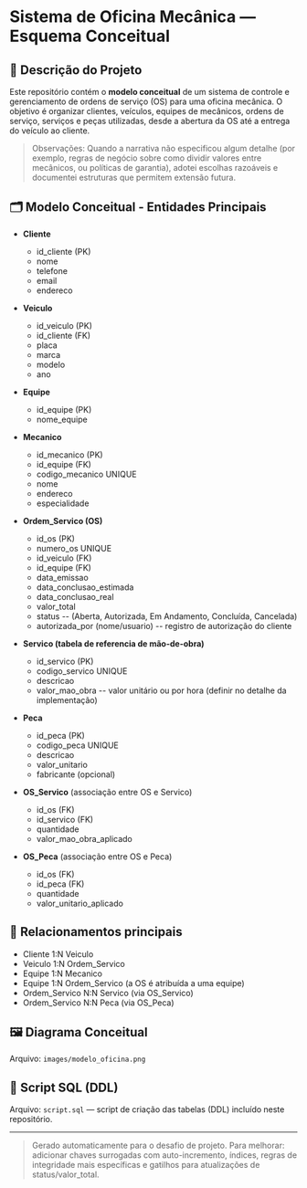 # Sistema de Oficina Mecânica — Esquema Conceitual

## 📌 Descrição do Projeto
Este repositório contém o **modelo conceitual** de um sistema de controle e gerenciamento de ordens de serviço (OS) para uma oficina mecânica.
O objetivo é organizar clientes, veículos, equipes de mecânicos, ordens de serviço, serviços e peças utilizadas, desde a abertura da OS até a entrega do veículo ao cliente.

> Observações: Quando a narrativa não especificou algum detalhe (por exemplo, regras de negócio sobre como dividir valores entre mecânicos, ou políticas de garantia), adotei escolhas razoáveis e documentei estruturas que permitem extensão futura.

## 🗂 Modelo Conceitual - Entidades Principais

- **Cliente**
  - id_cliente (PK)
  - nome
  - telefone
  - email
  - endereco

- **Veiculo**
  - id_veiculo (PK)
  - id_cliente (FK)
  - placa
  - marca
  - modelo
  - ano

- **Equipe**
  - id_equipe (PK)
  - nome_equipe

- **Mecanico**
  - id_mecanico (PK)
  - id_equipe (FK)
  - codigo_mecanico UNIQUE
  - nome
  - endereco
  - especialidade

- **Ordem_Servico (OS)**
  - id_os (PK)
  - numero_os UNIQUE
  - id_veiculo (FK)
  - id_equipe (FK)
  - data_emissao
  - data_conclusao_estimada
  - data_conclusao_real
  - valor_total
  - status  -- (Aberta, Autorizada, Em Andamento, Concluída, Cancelada)
  - autorizada_por (nome/usuario) -- registro de autorização do cliente

- **Servico (tabela de referencia de mão-de-obra)**
  - id_servico (PK)
  - codigo_servico UNIQUE
  - descricao
  - valor_mao_obra  -- valor unitário ou por hora (definir no detalhe da implementação)

- **Peca**
  - id_peca (PK)
  - codigo_peca UNIQUE
  - descricao
  - valor_unitario
  - fabricante (opcional)

- **OS_Servico** (associação entre OS e Servico)
  - id_os (FK)
  - id_servico (FK)
  - quantidade
  - valor_mao_obra_aplicado

- **OS_Peca** (associação entre OS e Peca)
  - id_os (FK)
  - id_peca (FK)
  - quantidade
  - valor_unitario_aplicado

## 🔗 Relacionamentos principais
- Cliente 1:N Veiculo
- Veiculo 1:N Ordem_Servico
- Equipe 1:N Mecanico
- Equipe 1:N Ordem_Servico (a OS é atribuída a uma equipe)
- Ordem_Servico N:N Servico (via OS_Servico)
- Ordem_Servico N:N Peca (via OS_Peca)

## 🖼 Diagrama Conceitual
Arquivo: `images/modelo_oficina.png`

## 📜 Script SQL (DDL)
Arquivo: `script.sql` — script de criação das tabelas (DDL) incluído neste repositório.

---
> Gerado automaticamente para o desafio de projeto. Para melhorar: adicionar chaves surrogadas com auto-incremento, índices, regras de integridade mais específicas e gatilhos para atualizações de status/valor_total.
